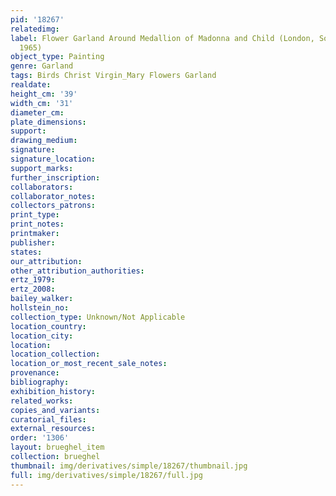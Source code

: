 ```yaml
---
pid: '18267'
relatedimg: 
label: Flower Garland Around Medallion of Madonna and Child (London, Sotheby&apos;s,
  1965)
object_type: Painting
genre: Garland
tags: Birds Christ Virgin_Mary Flowers Garland
realdate: 
height_cm: '39'
width_cm: '31'
diameter_cm: 
plate_dimensions: 
support: 
drawing_medium: 
signature: 
signature_location: 
support_marks: 
further_inscription: 
collaborators: 
collaborator_notes: 
collectors_patrons: 
print_type: 
print_notes: 
printmaker: 
publisher: 
states: 
our_attribution: 
other_attribution_authorities: 
ertz_1979: 
ertz_2008: 
bailey_walker: 
hollstein_no: 
collection_type: Unknown/Not Applicable
location_country: 
location_city: 
location: 
location_collection: 
location_or_most_recent_sale_notes: 
provenance: 
bibliography: 
exhibition_history: 
related_works: 
copies_and_variants: 
curatorial_files: 
external_resources: 
order: '1306'
layout: brueghel_item
collection: brueghel
thumbnail: img/derivatives/simple/18267/thumbnail.jpg
full: img/derivatives/simple/18267/full.jpg
---
```

